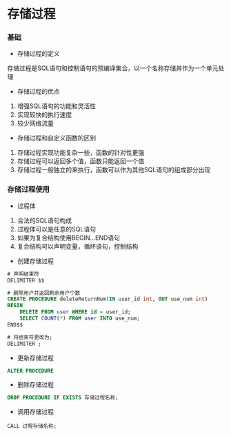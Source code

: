 # 存储过程


### 基础

* 存储过程的定义

存储过程是SQL语句和控制语句的预编译集合，以一个名称存储并作为一个单元处理

* 存储过程的优点

1. 增强SQL语句的功能和灵活性
2. 实现较快的执行速度
3. 较少网络流量

* 存储过程和自定义函数的区别

1. 存储过程实现功能复杂一些，函数的针对性更强
2. 存储过程可以返回多个值，函数只能返回一个值
3. 存储过程一般独立的来执行，函数可以作为其他SQL语句的组成部分出现


### 存储过程使用

* 过程体

1. 合法的SQL语句构成
2. 过程体可以是任意的SQL语句
3. 如果为复合结构使用BEGIN...END语句
4. 复合结构可以声明变量，循环语句，控制结构

* 创建存储过程

```sql
# 声明结束符
DELIMITER $$

# 删除用户并返回剩余用户个数
CREATE PROCEDURE deleteReturnNum(IN user_id int, OUT use_num int)
BEGIN
	DELETE FROM user WHERE id = user_id;
	SELECT COUNT(*) FROM user INTO use_num;
END$$

# 将结束符更改为;
DELIMITER ;
```

* 更新存储过程

```sql
ALTER PROCEDURE 
```

* 删除存储过程

```sql
DROP PROCEDURE IF EXISTS 存储过程名称;
```

* 调用存储过程

```
CALL 过程存储名称;
```
